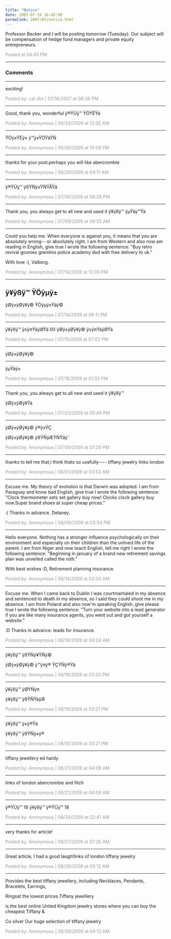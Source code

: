 ```yaml
---
title: "Notice"
date: 2007-07-16 16:45:00
permalink: 2007/07/notice.html
---
```

Professor Becker and I will be posting tomorrow (Tuesday). Our subject will be compensation of hedge fund managers and private equity entrepreneurs.

<span style="color:#999">Posted at 04:45 PM</span>

<!-- more -->

---

### Comments

---

exciting!

<span style="color:#999">Posted by: cat dirt | 07/16/2007 at 06:36 PM</span>

---

Good, thank you, wonderful
ÿ®ŸÜÿ™ ŸÖŸÉŸá

<span style="color:#999">Posted by: Anonymous | 06/24/2009 at 12:32 AM</span>

---

ŸÖÿ±ŸÉÿ≤ ÿ™ÿ≠ŸÖŸäŸÑ

<span style="color:#999">Posted by: Anonymous | 06/26/2009 at 10:08 PM</span>

---

thanks for your post.perhaps you will like abercrombie

<span style="color:#999">Posted by: Anonymous | 06/29/2009 at 04:11 AM</span>

---

ÿ®ŸÜÿ™ ÿßŸÑÿ≤ŸÑŸÅŸä

<span style="color:#999">Posted by: Anonymous | 07/06/2009 at 08:28 PM</span>

---

Thank you, you always get to all new and used it 
ÿ¥ÿßÿ™ ÿµŸàÿ™Ÿä

<span style="color:#999">Posted by: Anonymous | 07/09/2009 at 06:25 AM</span>

---

Could you help me. When everyone is against you, it means that you are absolutely wrong-- or absolutely right.
I am from Western and also now am reading in English, give true I wrote the following sentence: "Buy retro revival goonies gremlins police academy dvd with free delivery to uk."

With love :(, Valborg.

<span style="color:#999">Posted by: Anonymous | 07/14/2009 at 12:05 PM</span>

---

ÿ¥ÿßÿ™ ŸÖÿµÿ±
--
ÿØÿ±ÿØÿ¥ÿ© ŸÖÿµÿ±Ÿäÿ©

<span style="color:#999">Posted by: Anonymous | 07/14/2009 at 06:11 PM</span>

---

ÿ¥ÿßÿ™ ÿ≥ÿπŸàÿØŸä
00
ÿØÿ±ÿØÿ¥ÿ© ÿ≥ÿπŸàÿØŸä

<span style="color:#999">Posted by: Anonymous | 07/15/2009 at 07:02 PM</span>

---

ÿØÿ±ÿØÿ¥ÿ©
___
ÿµŸàÿ±

<span style="color:#999">Posted by: Anonymous | 07/18/2009 at 01:33 PM</span>

---

Thank you, you always get to all new and used it 
ÿ¥ÿßÿ™ 

ÿØÿ±ÿØÿ¥Ÿá

<span style="color:#999">Posted by: Anonymous | 07/20/2009 at 05:49 PM</span>

---

ÿØÿ±ÿØÿ¥ÿ© ÿ®ÿ±ŸÇ 


ÿØÿ±ÿØÿ¥ÿ© ÿßŸÑÿÆŸÑŸäÿ¨

<span style="color:#999">Posted by: Anonymous | 07/30/2009 at 07:29 PM</span>

---

thanks to tell me that,i think thats so usefully----
tiffany jewelry 
links london

<span style="color:#999">Posted by: Anonymous | 08/01/2009 at 03:53 AM</span>

---

Excuse me. My theory of evolution is that Darwin was adopted.
I am from Paraguay and know bad English, give true I wrote the following sentence: "Clock thermometer sets set gallery buy now! Clocks clock gallery buy now.Super brand shoes at super cheap prices."

:( Thanks in advance. Delaney.

<span style="color:#999">Posted by: Anonymous | 08/08/2009 at 03:34 PM</span>

---

Hello everyone. Nothing has a stronger influence psychologically on their environment and especially on their children than the unlived life of the parent.
I am from Niger and now teach English, tell me right I wrote the following sentence: "Beginning in january of a brand new retirement savings plan was unveiled called the roth."

With best wishes :D, Retirement planning insurance.

<span style="color:#999">Posted by: Anonymous | 08/14/2009 at 03:24 AM</span>

---

Excuse me. When I came back to Dublin I was courtmartialed in my absence and sentenced to death in my absence, so I said they could shoot me in my absence.
I am from Poland and also now'm speaking English, give please true I wrote the following sentence: "Turn your website into a lead generator if you are like many insurance agents, you went out and got yourself a website."

:D Thanks in advance. leads for insurance.

<span style="color:#999">Posted by: Anonymous | 08/19/2009 at 04:24 AM</span>

---

ÿ¥ÿßÿ™ ÿßŸÑÿ¥ŸÑÿ© 


ÿØÿ±ÿØÿ¥ÿ© ÿ™ÿπÿ® ŸÇŸÑÿ®Ÿä

<span style="color:#999">Posted by: Anonymous | 08/19/2009 at 03:20 PM</span>

---


ÿ¥ÿßÿ™ ÿØŸÑÿπ 


ÿ¥ÿßÿ™ ÿßŸÑŸàÿØ

<span style="color:#999">Posted by: Anonymous | 08/19/2009 at 03:21 PM</span>

---

ÿ¥ÿßÿ™ ÿ≠ÿ®Ÿä 


ÿ¥ÿßÿ™ ÿßŸÑÿ≠ÿ®

<span style="color:#999">Posted by: Anonymous | 08/19/2009 at 03:21 PM</span>

---

tiffany jewellery
ed hardy

<span style="color:#999">Posted by: Anonymous | 08/21/2009 at 04:09 AM</span>

---

links of london
abercrombie and fitch

<span style="color:#999">Posted by: Anonymous | 08/21/2009 at 04:09 AM</span>

---

ÿ®ŸÜÿ™ 18
ÿ¥ÿßÿ™ ÿ®ŸÜÿ™ 18

<span style="color:#999">Posted by: Anonymous | 08/24/2009 at 02:41 AM</span>

---

very thanks for article!

<span style="color:#999">Posted by: Anonymous | 08/27/2009 at 07:26 AM</span>

---

Great article, I had a good laugh!links  of  london
tiffany jewelry

<span style="color:#999">Posted by: Anonymous | 08/28/2009 at 03:12 AM</span>

---

Provides the best tiffany jewellery, including Necklaces, Pendants, Bracelets, Earrings, 

Ringsat the lowest prices.Tiffany jewellery 

is the best online United Kingdom jewelry stores where you can buy the cheapest Tiffany & 

Co silver Our huge selection of
tiffany jewelry

<span style="color:#999">Posted by: Anonymous | 08/29/2009 at 04:12 AM</span>